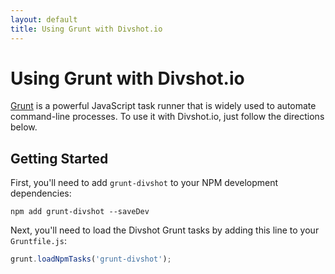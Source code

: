 ```yaml
---
layout: default
title: Using Grunt with Divshot.io
---
```


# Using Grunt with Divshot.io

[Grunt](http://gruntjs.com/) is a powerful JavaScript task runner that is widely used
to automate command-line processes. To use it with Divshot.io, just follow the
directions below.

## Getting Started

First, you'll need to add `grunt-divshot` to your NPM development dependencies:

    npm add grunt-divshot --saveDev
    
Next, you'll need to load the Divshot Grunt tasks by adding this line to your `Gruntfile.js`:

```js
grunt.loadNpmTasks('grunt-divshot');
```